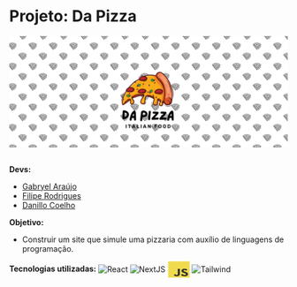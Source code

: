 <h1>Projeto: Da Pizza</h1>
<img align="center"src="Preview.png"><br>
<br>

**Devs:**
- <a href="https://github.com/gabryel-araujo" target="_blank">Gabryel Araújo</a>
- <a href="https://github.com/Filipe-Rds" target="_blank">Filipe Rodrigues</a>
- <a href="https://github.com/Nillocoelho" target="_blank">Danillo Coelho</a>

**Objetivo:**
<br>
- Construir um site que simule uma pizzaria com auxílio de linguagens de programação. 

**Tecnologias utilizadas:**
  <img align="center" alt="React" height="40" width="40" src="https://upload.wikimedia.org/wikipedia/commons/thumb/a/a7/React-icon.svg/2300px-React-icon.svg.png">
  <img align="center" alt="NextJS" height="40" width="40" src="https://testrigor.com/wp-content/uploads/2023/04/nextjs-logo-square.png">
  <img align="center" alt="JS" height="30" width="40" src="https://raw.githubusercontent.com/devicons/devicon/master/icons/javascript/javascript-original.svg">
  <img align="center" alt="Tailwind" height="30" width="40" src="https://upload.wikimedia.org/wikipedia/commons/d/d5/Tailwind_CSS_Logo.svg">
</div>
